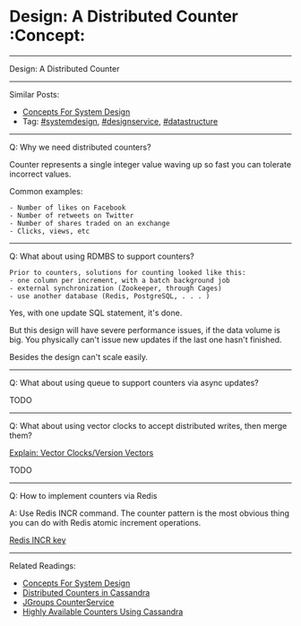 # Design: A Distributed Counter     :Concept:


---

Design: A Distributed Counter  

---

Similar Posts:  
-   [Concepts For System Design](https://architect.dennyzhang.com/design-concept)
-   Tag: [#systemdesign](https://architect.dennyzhang.com/tag/systemdesign), [#designservice](https://architect.dennyzhang.com/tag/designservice), [#datastructure](https://architect.dennyzhang.com/tag/datastructure)

---

Q: Why we need distributed counters?  

Counter represents a single integer value waving up so fast you can tolerate incorrect values.  

Common examples:  

    - Number of likes on Facebook
    - Number of retweets on Twitter
    - Number of shares traded on an exchange
    - Clicks, views, etc

---

Q: What about using RDMBS to support counters?  

    Prior to counters, solutions for counting looked like this:
    - one column per increment, with a batch background job
    - external synchronization (Zookeeper, through Cages)
    - use another database (Redis, PostgreSQL, . . . )

Yes, with one update SQL statement, it's done.  

But this design will have severe performance issues, if the data volume is big. You physically can't issue new updates if the last one hasn't finished.  

Besides the design can't scale easily.  

---

Q: What about using queue to support counters via async updates?  

TODO  

---

Q: What about using vector clocks to accept distributed writes, then merge them?  

[Explain: Vector Clocks/Version Vectors](https://architect.dennyzhang.com/vector-clocks)  

TODO  

---

Q: How to implement counters via Redis  

A: Use Redis INCR command. The counter pattern is the most obvious thing you can do with Redis atomic increment operations.  

[Redis INCR key](https://redis.io/commands/incr)  

---

Related Readings:  
-   [Concepts For System Design](https://architect.dennyzhang.com/design-concept)
-   [Distributed Counters in Cassandra](http://www.datastax.com/wp-content/uploads/2011/07/cassandra_sf_counters.pdf)
-   [JGroups CounterService](https://github.com/belaban/JGroups/blob/master/doc/design/CounterService.txt)
-   [Highly Available Counters Using Cassandra](http://rockthecode.io/blog/highly-available-counters-using-cassandra/)